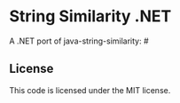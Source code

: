 # String Similarity .NET

A .NET port of java-string-similarity:
#[](https://github.com/tdebatty/java-string-similarity)


## License

This code is licensed under the MIT license.
